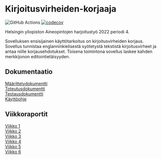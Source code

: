# Kirjoitusvirheiden-korjaaja
![GitHub Actions](https://github.com/tietotuomas/Kirjoitusvirheiden-korjaaja/workflows/CI/badge.svg)
[![codecov](https://codecov.io/gh/tietotuomas/Kirjoitusvirheiden-korjaaja/branch/main/graph/badge.svg?token=OYA9RFPNIL)](https://codecov.io/gh/tietotuomas/Kirjoitusvirheiden-korjaaja)

Helsingin yliopiston Aineopintojen harjoitustyö 2022 periodi 4.

Sovelluksen ensisijainen käyttötarkoitus on kirjoitusvirheiden korjaus. Sovellus tunnistaa englanninkielisestä syötetystä tekstistä kirjoitusvirheet ja antaa niille korjausehdotukset. Toisena toimintona sovellus laskee kahden merkkijonon editointietäisyyden.

## Dokumentaatio

[Määrittelydokumentti](./dokumentit/maarittely.md)  
[Toteutusdokumentti](./dokumentit/toteutus.md)  
[Testausdokumentti](./dokumentit/testaus.md)  
[Käyttöohje](./dokumentit/kayttoohje.md)  

## Viikkoraportit

[Viikko 1](./dokumentit/viikkoraportit/viikkoraportti1.md)  
[Viikko 2](./dokumentit/viikkoraportit/viikkoraportti2.md)  
[Viikko 3](./dokumentit/viikkoraportit/viikkoraportti3.md)  
[Viikko 4](./dokumentit/viikkoraportit/viikkoraportti4.md)  
[Viikko 5](./dokumentit/viikkoraportit/viikkoraportti5.md)  
[Viikko 6](./dokumentit/viikkoraportit/viikkoraportti6.md) 

